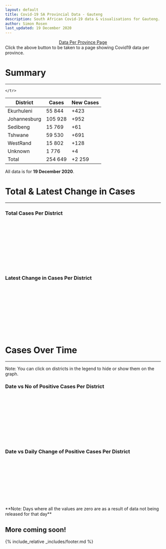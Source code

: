 ```yaml
---
layout: default
title: Covid-19 SA Provincial Data - Gauteng
description: South African Covid-19 data & visualisations for Gauteng. <br>Contains data for confirmed cases, tests, recoveries, deaths & active cases.
author: Simon Rosen
last_updated: 19 December 2020
---
```

<center><a href="/provinces" class="btn alt_btn_col">Data Per Province Page</a></center> 
Click the above button to be taken to a page showing Covid19 data per province. 

# Summary
___

<table>
<thead>
	<tr class="header">
		<th>District</th>
		<th>Cases</th>
		<th>New Cases</th>

	</tr>
</thead>
<tbody>
	<tr>
		<td class="index" markdown="span">Ekurhuleni</td>
		<td  markdown="span">55 844</td>
		<td  markdown="span">+423</td>
	</tr>
	<tr>
		<td class="index" markdown="span">Johannesburg</td>
		<td  markdown="span">105 928</td>
		<td  markdown="span">+952</td>
	</tr>
	<tr>
		<td class="index" markdown="span">Sedibeng</td>
		<td  markdown="span">15 769</td>
		<td  markdown="span">+61</td>
	</tr>
	<tr>
		<td class="index" markdown="span">Tshwane</td>
		<td  markdown="span">59 530</td>
		<td  markdown="span">+691</td>
	</tr>
	<tr>
		<td class="index" markdown="span">WestRand</td>
		<td  markdown="span">15 802</td>
		<td  markdown="span">+128</td>
	</tr>
	<tr>
		<td class="index" markdown="span">Unknown</td>
		<td  markdown="span">1 776</td>
		<td  markdown="span">+4</td>
	</tr>
	<tr>
		<td class="index total" markdown="span">Total</td>
		<td class="total" markdown="span">254 649</td>
		<td class="total" markdown="span">+2 259</td>
	</tr>
</tbody>
</table>

All data is for **19 December 2020**.

# Total & Latest Change in Cases

___

### Total Cases Per District
<div class="iframeDiv" align="center">
    <iframe class="lazy pieChart" data-src="tot_cases_per_district_gp.html" scrolling="no" frameborder="0"></iframe>
</div>

### Latest Change in Cases Per District
<div class="iframeDiv" align="center">
    <iframe class="lazy pieChart" data-src="latest_change_cases_per_district_gp.html" scrolling="no" frameborder="0"></iframe>
</div>

# Cases Over Time

___
Note: You can click on districts in the legend to hide or show them on the graph.
### Date vs No of Positive Cases Per District
<div class="iframeDiv" align="center">
    <iframe class="lazy" data-src="date_vs_cases_per_district_gp.html" scrolling="no" frameborder="0"></iframe>
</div>

### Date vs Daily Change of Positive Cases Per District
<div class="iframeDiv" align="center">
    <iframe class="lazy" data-src="date_vs_daily_cases_per_district_gp.html" scrolling="no" frameborder="0"></iframe>
</div>
**Note: Days where all the values are zero are as a result of data not being released for that day**

## More coming soon!

{% include_relative _includes/footer.md %}